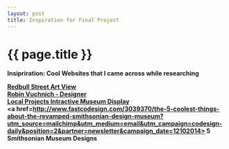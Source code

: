 ```yaml
---
layout: post
title: Inspiration for Final Project
---
```


{{ page.title }}
================

<p class="meta">

<strong>Insipriration: Cool Websites that I came across while researching</stong><br />



<a href="http://streetartview.com/"> Redbull Street Art View</a><br />
<a href="http://www.vuchnich.com/"> Robin Vuchnich - Designer</a><br />
<a href="http://localprojects.net/project/gallery-one/#2/"> Local Projects Intractive Museum Display</a><br />
<a href=http://www.fastcodesign.com/3039370/the-5-coolest-things-about-the-revamped-smithsonian-design-museum?utm_source=mailchimp&utm_medium=email&utm_campaign=codesign-daily&position=2&partner=newsletter&campaign_date=12102014><b> 5 Smithsonian Museum Designs </b> </a>
